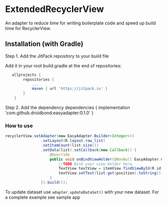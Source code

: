 # ExtendedRecyclerView
An adapter to reduce time for writing boilerplate code and speed up build time for RecyclerView.

## Installation (with Gradle)
Step 1. Add the JitPack repository to your build file

Add it in your root build.gradle at the end of repositories:
```groovy
   allprojects {
		repositories {
			...
			maven { url 'https://jitpack.io' }
		}
	}
```
Step 2. Add the dependency
dependencies {
		implementation 'com.github.droidbond:easyadapter:0.1.0'
	}

### How to use
```java
recyclerView.setAdapter(new EasyAdapter.Builder<Integer>()
                .setLayout(R.layout.row_list)
                .setItemCount(list.size())
                .setData(list).setCallback(new Callback() {
                    @Override
                    public void onBindViewHolder(@NonNull EasyAdapter.Companion.ViewHolder viewHolder, @NonNull View itemView, int position) {
                        //TODO Bind your view Holder here.
                        TextView textView = itemView.findViewById(R.id.textView);
                        textView.setText(list.get(position).toString());
                    }
                }).build());

```
To update dataset use ```adapter.updateDataSet()``` with your new dataset.
For a complete example see sample app
